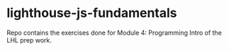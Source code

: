 # lighthouse-js-fundamentals
Repo contains the exercises done for Module 4: Programming Intro of the LHL prep work. 
